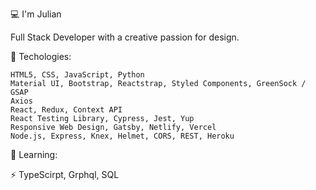 
💻 I'm Julian

Full Stack Developer with a creative passion for design.

🌱 Techologies:

    HTML5, CSS, JavaScript, Python
    Material UI, Bootstrap, Reactstrap, Styled Components, GreenSock / GSAP
    Axios
    React, Redux, Context API
    React Testing Library, Cypress, Jest, Yup
    Responsive Web Design, Gatsby, Netlify, Vercel
    Node.js, Express, Knex, Helmet, CORS, REST, Heroku


🔭 Learning:

 
 ⚡  TypeScirpt, Grphql, SQL






